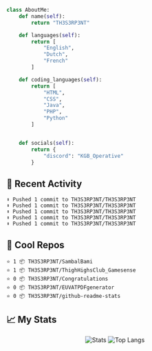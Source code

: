 
```python
class AboutMe:
    def name(self):
        return "TH3S3RP3NT"

    def languages(self):
        return [
            "English",
            "Dutch",
            "French"
        ]

    def coding_languages(self):
        return [
            "HTML",
            "CSS",
            "Java",
            "PHP",
            "Python"
        ]


    def socials(self):
        return {
            "discord": "KGB_Operative"
        }
```

## 🤹 Recent Activity
```
⬆️ Pushed 1 commit to TH3S3RP3NT/TH3S3RP3NT
⬆️ Pushed 1 commit to TH3S3RP3NT/TH3S3RP3NT
⬆️ Pushed 1 commit to TH3S3RP3NT/TH3S3RP3NT
⬆️ Pushed 1 commit to TH3S3RP3NT/TH3S3RP3NT
⬆️ Pushed 1 commit to TH3S3RP3NT/TH3S3RP3NT
```
## 🌟 Cool Repos
```
⭐️ 1 📦 TH3S3RP3NT/SambalBami
⭐️ 1 📦 TH3S3RP3NT/ThighHighsClub_Gamesense
⭐️ 0 📦 TH3S3RP3NT/Congratulations
⭐️ 0 📦 TH3S3RP3NT/EUVATPDFgenerator
⭐️ 0 📦 TH3S3RP3NT/github-readme-stats
```

## 📈 My Stats
<p align="center">
  <img alt="Stats" src="https://github-readme-stats-mauve-ten-81.vercel.app/api?username=th3s3rp3nt&show_icons=true&theme=omni">
  <img alt="Top Langs" src="https://github-readme-stats.vercel.app/api/top-langs/?username=th3s3rp3nt&theme=omni&layout=donut"
</p>
